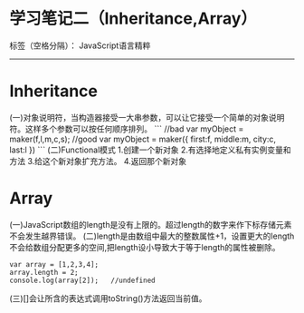 ﻿# 学习笔记二（Inheritance,Array）

标签（空格分隔）： JavaScript语言精粹

---
<h1>Inheritance</h1>
(一)对象说明符，当构造器接受一大串参数，可以让它接受一个简单的对象说明符。这样多个参数可以按任何顺序排列。
```
//bad
var myObject = maker(f,l,m,c,s);
//good
var myObject = maker({
  first:f,
  middle:m,
  city:c,
  last:l
})
```
(二)Functional模式
1.创建一个新对象
2.有选择地定义私有实例变量和方法
3.给这个新对象扩充方法。
4.返回那个新对象
<h1>Array</h1>
(一)JavaScript数组的length是没有上限的。超过length的数字来作下标存储元素不会发生越界错误。
(二)length是由数组中最大的整数属性+1，设置更大的length不会给数组分配更多的空间,把length设小导致大于等于length的属性被删除。

```
var array = [1,2,3,4];
array.length = 2;
console.log(array[2]);   //undefined
```
(三)[]会让所含的表达式调用toString()方法返回当前值。

